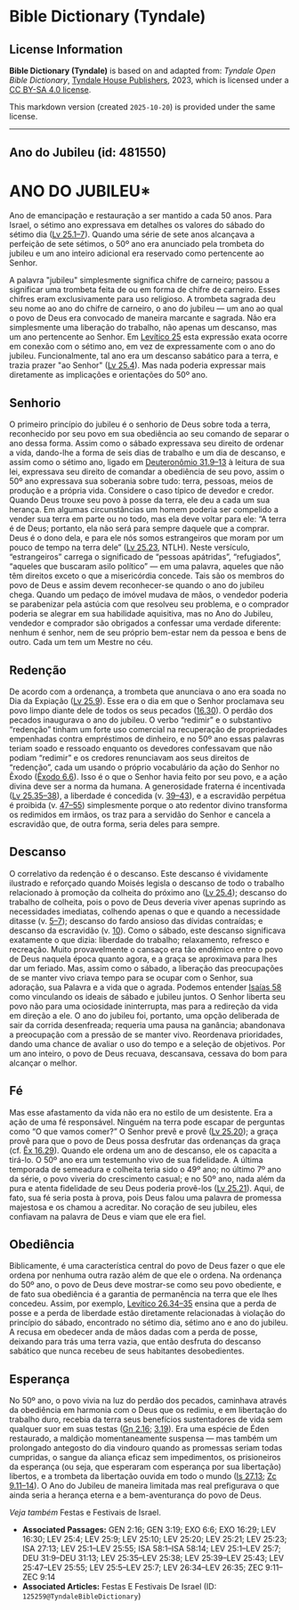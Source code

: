 # Bible Dictionary (Tyndale)

## License Information

**Bible Dictionary (Tyndale)** is based on and adapted from: _Tyndale Open Bible Dictionary_, [Tyndale House Publishers](https://tyndaleopenresources.com/), 2023, which is licensed under a [CC BY-SA 4.0 license](https://creativecommons.org/licenses/by-sa/4.0/legalcode.en).

This markdown version (created `2025-10-20`) is provided under the same license.



--------------------------------

## Ano do Jubileu (id: 481550)

ANO DO JUBILEU\*
================

Ano de emancipação e restauração a ser mantido a cada 50 anos. Para Israel, o sétimo ano expressava em detalhes os valores do sábado do sétimo dia ([Lv 25\.1–7](https://ref.ly/Lev25:1-Lev25:7)). Quando uma série de sete anos alcançava a perfeição de sete sétimos, o 50º ano era anunciado pela trombeta do jubileu e um ano inteiro adicional era reservado como pertencente ao Senhor.

A palavra "jubileu" simplesmente significa chifre de carneiro; passou a significar uma trombeta feita de ou em forma de chifre de carneiro. Esses chifres eram exclusivamente para uso religioso. A trombeta sagrada deu seu nome ao ano do chifre de carneiro, o ano do jubileu — um ano ao qual o povo de Deus era convocado de maneira marcante e sagrada. Não era simplesmente uma liberação do trabalho, não apenas um descanso, mas um ano pertencente ao Senhor. Em [Levítico 25](https://ref.ly/Lev25:1-Lev25:55) esta expressão exata ocorre em conexão com o sétimo ano, em vez de expressamente com o ano do jubileu. Funcionalmente, tal ano era um descanso sabático para a terra, e trazia prazer "ao Senhor" ([Lv 25\.4](https://ref.ly/Lev25:4)). Mas nada poderia expressar mais diretamente as implicações e orientações do 50º ano.

Senhorio
--------

O primeiro princípio do jubileu é o senhorio de Deus sobre toda a terra, reconhecido por seu povo em sua obediência ao seu comando de separar o ano dessa forma. Assim como o sábado expressava seu direito de ordenar a vida, dando\-lhe a forma de seis dias de trabalho e um dia de descanso, e assim como o sétimo ano, ligado em [Deuteronômio 31\.9–13](https://ref.ly/Deut31:9-Deut31:13) à leitura de sua lei, expressava seu direito de comandar a obediência de seu povo, assim o 50º ano expressava sua soberania sobre tudo: terra, pessoas, meios de produção e a própria vida. Considere o caso típico de devedor e credor. Quando Deus trouxe seu povo à posse da terra, ele deu a cada um sua herança. Em algumas circunstâncias um homem poderia ser compelido a vender sua terra em parte ou no todo, mas ela deve voltar para ele: “A terra é de Deus; portanto, ela não será para sempre daquele que a comprar. Deus é o dono dela, e para ele nós somos estrangeiros que moram por um pouco de tempo na terra dele” ([Lv 25\.23](https://ref.ly/Lev25:23), NTLH). Neste versículo, “estrangeiros” carrega o significado de “pessoas apátridas”, “refugiados”, “aqueles que buscaram asilo político” — em uma palavra, aqueles que não têm direitos exceto o que a misericórdia concede. Tais são os membros do povo de Deus e assim devem reconhecer\-se quando o ano do jubileu chega. Quando um pedaço de imóvel mudava de mãos, o vendedor poderia se parabenizar pela astúcia com que resolveu seu problema, e o comprador poderia se alegrar em sua habilidade aquisitiva, mas no Ano do Jubileu, vendedor e comprador são obrigados a confessar uma verdade diferente: nenhum é senhor, nem de seu próprio bem\-estar nem da pessoa e bens de outro. Cada um tem um Mestre no céu.

Redenção
--------

De acordo com a ordenança, a trombeta que anunciava o ano era soada no Dia da Expiação ([Lv 25\.9](https://ref.ly/Lev25:9)). Esse era o dia em que o Senhor proclamava seu povo limpo diante dele de todos os seus pecados ([16\.30](https://ref.ly/Lev16:30)). O perdão dos pecados inaugurava o ano do jubileu. O verbo “redimir” e o substantivo “redenção” tinham um forte uso comercial na recuperação de propriedades empenhadas contra empréstimos de dinheiro, e no 50º ano essas palavras teriam soado e ressoado enquanto os devedores confessavam que não podiam “redimir” e os credores renunciavam aos seus direitos de “redenção”, cada um usando o próprio vocabulário da ação do Senhor no Êxodo ([Êxodo 6\.6](https://ref.ly/Exod6:6)). Isso é o que o Senhor havia feito por seu povo, e a ação divina deve ser a norma da humana. A generosidade fraterna é incentivada ([Lv 25\.35–38](https://ref.ly/Lev25:35-Lev25:38)), a liberdade é concedida (v. [39–43](https://ref.ly/Lev25:39-Lev25:43)), e a escravidão perpétua é proibida (v. [47–55](https://ref.ly/Lev25:47-Lev25:55)) simplesmente porque o ato redentor divino transforma os redimidos em irmãos, os traz para a servidão do Senhor e cancela a escravidão que, de outra forma, seria deles para sempre.

Descanso
--------

O correlativo da redenção é o descanso. Este descanso é vividamente ilustrado e reforçado quando Moisés legisla o descanso de todo o trabalho relacionado à promoção da colheita do próximo ano ([Lv 25\.4](https://ref.ly/Lev25:4)); descanso do trabalho de colheita, pois o povo de Deus deveria viver apenas suprindo as necessidades imediatas, colhendo apenas o que e quando a necessidade ditasse (v. [5–7](https://ref.ly/Lev25:5-Lev25:7)); descanso do fardo ansioso das dívidas contraídas; e descanso da escravidão (v. [10](https://ref.ly/Lev25:10)). Como o sábado, este descanso significava exatamente o que dizia: liberdade do trabalho; relaxamento, refresco e recreação. Muito provavelmente o cansaço era tão endêmico entre o povo de Deus naquela época quanto agora, e a graça se aproximava para lhes dar um feriado. Mas, assim como o sábado, a liberação das preocupações de se manter vivo criava tempo para se ocupar com o Senhor, sua adoração, sua Palavra e a vida que o agrada. Podemos entender [Isaías 58](https://ref.ly/Isa58:1-Isa58:14) como vinculando os ideais de sábado e jubileu juntos. O Senhor liberta seu povo não para uma ociosidade ininterrupta, mas para a redireção da vida em direção a ele. O ano do jubileu foi, portanto, uma opção deliberada de sair da corrida desenfreada; requeria uma pausa na ganância; abandonava a preocupação com a pressão de se manter vivo. Reordenava prioridades, dando uma chance de avaliar o uso do tempo e a seleção de objetivos. Por um ano inteiro, o povo de Deus recuava, descansava, cessava do bom para alcançar o melhor.

Fé
--

Mas esse afastamento da vida não era no estilo de um desistente. Era a ação de uma fé responsável. Ninguém na terra pode escapar de perguntas como “O que vamos comer?” O Senhor prevê e provê ([Lv 25\.20](https://ref.ly/Lev25:20)); a graça provê para que o povo de Deus possa desfrutar das ordenanças da graça (cf. [Êx 16\.29](https://ref.ly/Exod16:29)). Quando ele ordena um ano de descanso, ele os capacita a tirá\-lo. O 50º ano era um testemunho vivo de sua fidelidade. A última temporada de semeadura e colheita teria sido o 49º ano; no último 7º ano da série, o povo viveria do crescimento casual; e no 50º ano, nada além da pura e atenta fidelidade de seu Deus poderia provê\-los ([Lv 25\.21](https://ref.ly/Lev25:21)). Aqui, de fato, sua fé seria posta à prova, pois Deus falou uma palavra de promessa majestosa e os chamou a acreditar. No coração de seu jubileu, eles confiavam na palavra de Deus e viam que ele era fiel.

Obediência
----------

Biblicamente, é uma característica central do povo de Deus fazer o que ele ordena por nenhuma outra razão além de que ele o ordena. Na ordenança do 50º ano, o povo de Deus deve mostrar\-se como seu povo obediente, e de fato sua obediência é a garantia de permanência na terra que ele lhes concedeu. Assim, por exemplo, [Levítico 26\.34–35](https://ref.ly/Lev26:34-Lev26:35) ensina que a perda de posse e a perda de liberdade estão diretamente relacionadas à violação do princípio do sábado, encontrado no sétimo dia, sétimo ano e ano do jubileu. A recusa em obedecer anda de mãos dadas com a perda de posse, deixando para trás uma terra vazia, que então desfruta do descanso sabático que nunca recebeu de seus habitantes desobedientes.

Esperança
---------

No 50º ano, o povo vivia na luz do perdão dos pecados, caminhava através da obediência em harmonia com o Deus que os redimiu, e em libertação do trabalho duro, recebia da terra seus benefícios sustentadores de vida sem qualquer suor em suas testas ([Gn 2\.16](https://ref.ly/Gen2:16); [3\.19](https://ref.ly/Gen3:19)). Era uma espécie de Éden restaurado, a maldição momentaneamente suspensa — mas também um prolongado antegosto do dia vindouro quando as promessas seriam todas cumpridas, o sangue da aliança eficaz sem impedimentos, os prisioneiros da esperança (ou seja, que esperaram com esperança por sua libertação) libertos, e a trombeta da libertação ouvida em todo o mundo ([Is 27\.13](https://ref.ly/Isa27:13); [Zc 9\.11–14](https://ref.ly/Zech9:11-Zech9:14)). O Ano do Jubileu de maneira limitada mas real prefigurava o que ainda seria a herança eterna e a bem\-aventurança do povo de Deus.

*Veja também* Festas e Festivais de Israel.

* **Associated Passages:** GEN 2:16; GEN 3:19; EXO 6:6; EXO 16:29; LEV 16:30; LEV 25:4; LEV 25:9; LEV 25:10; LEV 25:20; LEV 25:21; LEV 25:23; ISA 27:13; LEV 25:1–LEV 25:55; ISA 58:1–ISA 58:14; LEV 25:1–LEV 25:7; DEU 31:9–DEU 31:13; LEV 25:35–LEV 25:38; LEV 25:39–LEV 25:43; LEV 25:47–LEV 25:55; LEV 25:5–LEV 25:7; LEV 26:34–LEV 26:35; ZEC 9:11–ZEC 9:14
* **Associated Articles:** Festas E Festivais De Israel (ID: `125259@TyndaleBibleDictionary`)

